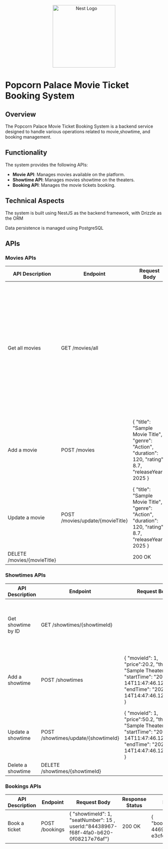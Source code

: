 <p align="center">
  <a href="http://nestjs.com/" target="blank"><img src="https://nestjs.com/img/logo-small.svg" width="200" alt="Nest Logo" /></a>
</p>

[circleci-image]: https://img.shields.io/circleci/build/github/nestjs/nest/master?token=abc123def456
[circleci-url]: https://circleci.com/gh/nestjs/nest

# Popcorn Palace Movie Ticket Booking System

## Overview

The Popcorn Palace Movie Ticket Booking System is a backend service designed to handle various operations related to movie,showtime, and booking management.

## Functionality

The system provides the following APIs:

- **Movie API**: Manages movies available on the platform.
- **Showtime API**: Manages movies showtime on the theaters.
- **Booking API**: Manages the movie tickets booking.

## Technical Aspects

The system is built using NestJS as the backend framework, with Drizzle as the ORM

Data persistence is managed using PostgreSQL

## APIs

### Movies APIs

| API Description             | Endpoint                         | Request Body                                                                                              | Response Status | Response Body                                                                                                                                                                                                                                         |
| --------------------------- | -------------------------------- | --------------------------------------------------------------------------------------------------------- | --------------- | ----------------------------------------------------------------------------------------------------------------------------------------------------------------------------------------------------------------------------------------------------- |
| Get all movies              | GET /movies/all                  |                                                                                                           | 200 OK          | [ { "id": 12345, "title": "Sample Movie Title 1", "genre": "Action", "duration": 120, "rating": 8.7, "releaseYear": 2025 }, { "id": 67890, "title": "Sample Movie Title 2", "genre": "Comedy", "duration": 90, "rating": 7.5, "releaseYear": 2024 } ] |
| Add a movie                 | POST /movies                     | { "title": "Sample Movie Title", "genre": "Action", "duration": 120, "rating": 8.7, "releaseYear": 2025 } | 200 OK          | { "id": 1, "title": "Sample Movie Title", "genre": "Action", "duration": 120, "rating": 8.7, "releaseYear": 2025 }                                                                                                                                    |
| Update a movie              | POST /movies/update/{movieTitle} | { "title": "Sample Movie Title", "genre": "Action", "duration": 120, "rating": 8.7, "releaseYear": 2025 } | 200 OK          |                                                                                                                                                                                                                                                       |
| DELETE /movies/{movieTitle} |                                  | 200 OK                                                                                                    |                 |

### Showtimes APIs

| API Description            | Endpoint                           | Request Body                                                                                                                                      | Response Status | Response Body                                                                                                                                                                                                                                                                   |
|----------------------------|------------------------------------|---------------------------------------------------------------------------------------------------------------------------------------------------|-----------------|---------------------------------------------------------------------------------------------------------------------------------------------------------------------------------------------------------------------------------------------------------------------------------|
| Get showtime by ID | GET /showtimes/{showtimeId} |                                                                                                                                                   | 200 OK | { "id": 1, "price":50.2, "movieId": 1, "theater": "Sample Theater", "startTime": "2025-02-14T11:47:46.125405Z", "endTime": "2025-02-14T14:47:46.125405Z" }                                                                                                                      | | Delete a restaurant        | DELETE /restaurants/{id}           |                                                                              | 204 No Content  |                                                                                                        |
| Add a showtime | POST /showtimes | { "movieId": 1, "price":20.2, "theater": "Sample Theater", "startTime": "2025-02-14T11:47:46.125405Z", "endTime": "2025-02-14T14:47:46.125405Z" } | 200 OK | { "id": 1, "price":50.2,"movieId": 1, "theater": "Sample Theater", "startTime": "2025-02-14T11:47:46.125405Z", "endTime": "2025-02-14T14:47:46.125405Z" }                                                                                                                                    |
| Update a showtime | POST /showtimes/update/{showtimeId}| { "movieId": 1, "price":50.2, "theater": "Sample Theater", "startTime": "2025-02-14T11:47:46.125405Z", "endTime": "2025-02-14T14:47:46.125405Z" } | 200 OK |                                                                                                                                                                                                                                                                                 |
| Delete a showtime | DELETE /showtimes/{showtimeId} |                                                                                                                                                   | 200 OK |                                                                                                                                                                                                                                                                                 |

### Bookings APIs

| API Description | Endpoint       | Request Body                                                                         | Response Status | Response Body                                          |
| --------------- | -------------- | ------------------------------------------------------------------------------------ | --------------- | ------------------------------------------------------ |
| Book a ticket   | POST /bookings | { "showtimeId": 1, "seatNumber": 15 , userId:"84438967-f68f-4fa0-b620-0f08217e76af"} | 200 OK          | { "bookingId":"d1a6423b-4469-4b00-8c5f-e3cfc42eacae" } |
